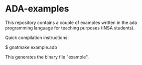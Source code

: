 # ADA-examples

This repository contains a couple of examples written in the ada programming language for teaching purposes (INSA students). 

Quick compilation instructions: 

$ gnatmake example.adb

This generates the binary file "example". 
